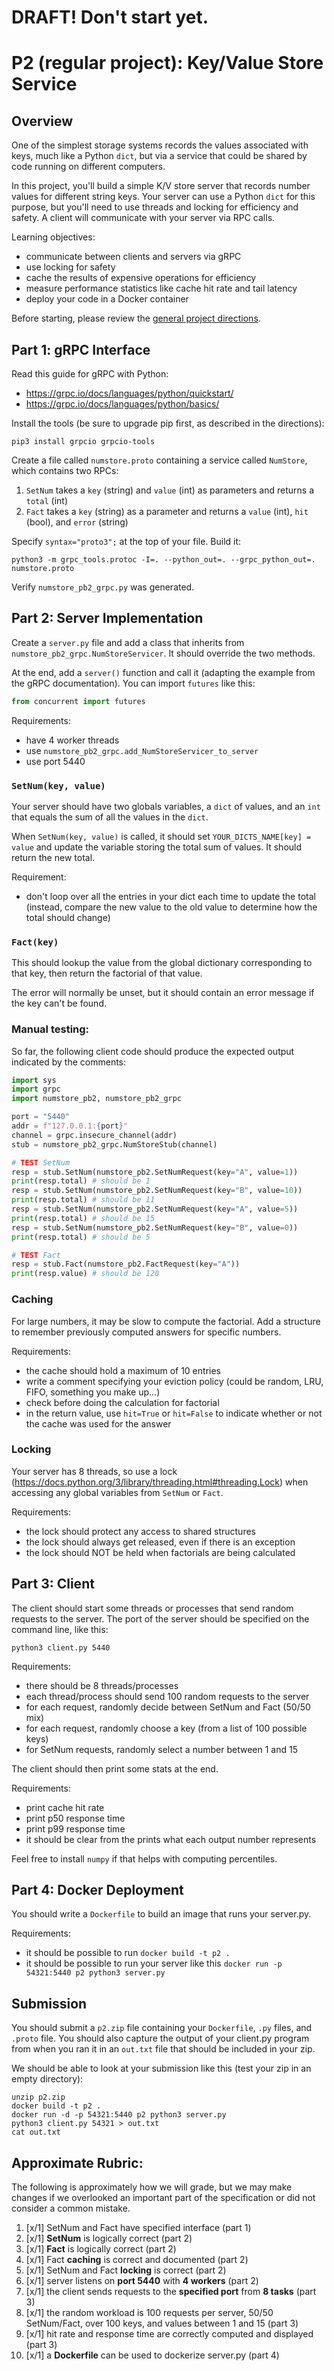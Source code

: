 # DRAFT!  Don't start yet.

# P2 (regular project): Key/Value Store Service

## Overview

One of the simplest storage systems records the values associated with
keys, much like a Python `dict`, but via a service that could be
shared by code running on different computers.

In this project, you'll build a simple K/V store server that records
number values for different string keys.  Your server can use a Python
`dict` for this purpose, but you'll need to use threads and locking
for efficiency and safety.  A client will communicate with your server
via RPC calls.

Learning objectives:
* communicate between clients and servers via gRPC
* use locking for safety
* cache the results of expensive operations for efficiency
* measure performance statistics like cache hit rate and tail latency
* deploy your code in a Docker container

Before starting, please review the [general project directions](../projects.md).

## Part 1: gRPC Interface

Read this guide for gRPC with Python:
* https://grpc.io/docs/languages/python/quickstart/
* https://grpc.io/docs/languages/python/basics/

Install the tools (be sure to upgrade pip first, as described in the directions):

```
pip3 install grpcio grpcio-tools
```

Create a file called `numstore.proto` containing a service called `NumStore`, which contains two RPCs:

1. `SetNum` takes a `key` (string) and `value` (int) as parameters and returns a `total` (int)
2. `Fact` takes a `key` (string) as a parameter and returns a `value` (int), `hit` (bool), and `error` (string)

Specify `syntax="proto3";` at the top of your file.  Build it:

```
python3 -m grpc_tools.protoc -I=. --python_out=. --grpc_python_out=. numstore.proto
```

Verify `numstore_pb2_grpc.py` was generated.

## Part 2: Server Implementation

Create a `server.py` file and add a class that inherits from
`numstore_pb2_grpc.NumStoreServicer`.  It should override the two
methods.

At the end, add a `server()` function and call it (adapting the
example from the gRPC documentation).  You can import `futures` like
this:

```python
from concurrent import futures
```

Requirements:
* have 4 worker threads
* use `numstore_pb2_grpc.add_NumStoreServicer_to_server`
* use port 5440

### `SetNum(key, value)`

Your server should have two globals variables, a `dict` of values, and an `int` that equals the sum of all the values in the `dict`.

When `SetNum(key, value)` is called, it should set
`YOUR_DICTS_NAME[key] = value` and update the variable storing the
total sum of values.  It should return the new total.

Requirement:
* don't loop over all the entries in your dict each time to update the total (instead, compare the new value to the old value to determine how the total should change)

### `Fact(key)`

This should lookup the value from the global dictionary corresponding
to that key, then return the factorial of that value.

The error will normally be unset, but it should contain an error
message if the key can't be found.

### Manual testing:

So far, the following client code should produce the expected output indicated by the comments:

```python
import sys
import grpc
import numstore_pb2, numstore_pb2_grpc

port = "5440"
addr = f"127.0.0.1:{port}"
channel = grpc.insecure_channel(addr)
stub = numstore_pb2_grpc.NumStoreStub(channel)

# TEST SetNum
resp = stub.SetNum(numstore_pb2.SetNumRequest(key="A", value=1))
print(resp.total) # should be 1
resp = stub.SetNum(numstore_pb2.SetNumRequest(key="B", value=10))
print(resp.total) # should be 11
resp = stub.SetNum(numstore_pb2.SetNumRequest(key="A", value=5))
print(resp.total) # should be 15
resp = stub.SetNum(numstore_pb2.SetNumRequest(key="B", value=0))
print(resp.total) # should be 5

# TEST Fact
resp = stub.Fact(numstore_pb2.FactRequest(key="A"))
print(resp.value) # should be 120
```

### Caching

For large numbers, it may be slow to compute the factorial.  Add a
structure to remember previously computed answers for specific
numbers.

Requirements:
* the cache should hold a maximum of 10 entries
* write a comment specifying your eviction policy (could be random, LRU, FIFO, something you make up...)
* check before doing the calculation for factorial
* in the return value, use `hit=True` or `hit=False` to indicate whether or not the cache was used for the answer

### Locking

Your server has 8 threads, so use a lock (https://docs.python.org/3/library/threading.html#threading.Lock) when accessing any global variables from `SetNum` or `Fact`.

Requirements:
* the lock should protect any access to shared structures
* the lock should always get released, even if there is an exception
* the lock should NOT be held when factorials are being calculated

## Part 3: Client

The client should start some threads or processes that send random requests to the server.  The port of the server should be specified on the command line, like this:

```
python3 client.py 5440
```

Requirements:
* there should be 8 threads/processes
* each thread/process should send 100 random requests to the server
* for each request, randomly decide between SetNum and Fact (50/50 mix)
* for each request, randomly choose a key (from a list of 100 possible keys)
* for SetNum requests, randomly select a number between 1 and 15

The client should then print some stats at the end.

Requirements:
* print cache hit rate
* print p50 response time
* print p99 response time
* it should be clear from the prints what each output number represents

Feel free to install `numpy` if that helps with computing percentiles.

## Part 4: Docker Deployment

You should write a `Dockerfile` to build an image that runs your server.py.

Requirements:
* it should be possible to run `docker build -t p2 .`
* it should be possible to run your server like this `docker run -p 54321:5440 p2 python3 server.py`

## Submission

You should submit a `p2.zip` file containing your `Dockerfile`, `.py`
files, and `.proto` file.  You should also capture the output of your
client.py program from when you ran it in an `out.txt` file that
should be included in your zip.

We should be able to look at your submission like this (test your zip in an empty directory):

```
unzip p2.zip
docker build -t p2 .
docker run -d -p 54321:5440 p2 python3 server.py
python3 client.py 54321 > out.txt
cat out.txt
```

## Approximate Rubric:

The following is approximately how we will grade, but we may make
changes if we overlooked an important part of the specification or did
not consider a common mistake.

1. [x/1] SetNum and Fact have specified interface (part 1)
2. [x/1] **SetNum** is logically correct (part 2)
3. [x/1] **Fact** is logically correct (part 2)
4. [x/1] Fact **caching** is correct and documented (part 2)
5. [x/1] SetNum and Fact **locking** is correct (part 2)
6. [x/1] server listens on **port 5440** with **4 workers** (part 2)
7. [x/1] the client sends requests to the **specified port** from **8 tasks** (part 3)
8. [x/1] the random workload is 100 requests per server, 50/50 SetNum/Fact, over 100 keys, and values between 1 and 15 (part 3)
9. [x/1] hit rate and response time are correctly computed and displayed (part 3)
10. [x/1] a **Dockerfile** can be used to dockerize server.py (part 4)
